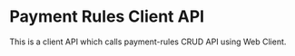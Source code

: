 # Payment Rules Client API

This is a client API which calls payment-rules CRUD API using Web Client.
